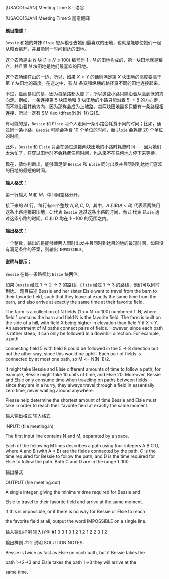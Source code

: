 



[USACO15JAN] Meeting Time S - 洛谷














[USACO15JAN] Meeting Time S
题意翻译
#### 题目描述：

$\texttt{Bessie}$ 和她的妹妹 $\texttt{Elsie}$ 想从粮仓去她们最喜欢的田地，也就是能够使她们一起从粮仓离开，并且能同一时间到达的田地。

这个农场是由 $N$ 块 $(1\leq N\leq 100)$ 编号为 $1\cdots N$ 的田地构成的，第一块田地就是粮仓，并且第 $N$ 块田地是她们最喜欢的田地。

这个农场建在山的一边，所以，如果 $X < Y$ 的话则满足第 $X$ 块田地的高度要高于第 $Y$ 块田地的高度。在这之中，有 $M$ 条交错纵横的路径将不同的田地连接起来。

不过，显而易见的是，因为每条路都太陡了，所以这些小路只能沿着从高到低的方向走。例如，一条连接第 $5$ 块田地和 $8$ 块田地的小路只能沿着 $5\to 8$ 的方向走，而不能沿着其他方向，因为那样会成为上坡路。每两块田地最多只能有一条路径相连接，所以一定有 $M \leq \dfrac{N(N-1)}{2}$。

有可能的是，$\texttt{Bessie}$ 和 $\texttt{Elsie}$ 两个人走同一条小路会耗费不同的时间；比如，通过同一条小路，$\texttt{Bessie}$ 可能会耗费 $10$ 个单位的时间，而 $\texttt{Elsie}$ 会耗费 $20$ 个单位的时间。

此外，$\texttt{Bessie}$ 和 $\texttt{Elsie}$ 只会在通过连接两块田地的小路时耗费时间——因为她们太匆忙了，在穿过田地时不会耗费任何时间，也从来不在任何地方停下来等待。

现在，请你判断出，能够满足使 $\texttt{Bessie}$ 和 $\texttt{Elsie}$ 同时出发并且同时到达她们喜欢的田地的最短的时间。

#### 输入格式：

第一行输入 $N$ 和 $M$，中间用空格分开。

接下来的 $M$ 行，每行有四个整数 $A,B,C,D$，其中，$A$ 和$B(A<B)$ 代表着两块用这条小路连接的田地，$C$ 代表 $\texttt{Bessie}$ 通过这条小路的时间，而 $D$ 代表 $\texttt{Elsie}$ 通过这条小路的时间。$C$ 和 $D$ 均在 $1\cdots100$ 的范围之内。

#### 输出格式：

一个整数，输出的是能够使两人同时出发并且同时到达目的地的最短时间，如果没有满足条件的答案，则输出 `IMPOSSIBLE`。

#### 说明与提示：

$\texttt{Bessie}$ 在每一条路都比 $\texttt{Elsie}$ 快两倍。

如果 $\texttt{Bessie}$ 经过 $1\to 2\to 3$ 的路线，$\texttt{Elsie}$ 经过 $1\to 3$ 的路线，他们可以同时到达。
题目描述
Bessie and her sister Elsie want to travel from the barn to their favorite field, such that they leave at exactly the same time from the barn, and also arrive at exactly the same time at their favorite field.

The farm is a collection of N fields (1 <= N <= 100) numbered 1..N, where field 1 contains the barn and field N is the favorite field. The farm is built on the side of a hill, with field X being higher in elevation than field Y if X < Y.  An assortment of M paths connect pairs of fields.  However, since each path is rather steep, it can only be followed in a downhill direction. For example, a path

connecting field 5 with field 8 could be followed in the 5 -> 8 direction but not the other way, since this would be uphill.  Each pair of fields is connected by at most one path, so M <= N(N-1)/2.

It might take Bessie and Elsie different amounts of time to follow a path; for example, Bessie might take 10 units of time, and Elsie 20. Moreover, Bessie and Elsie only consume time when traveling on paths between fields -- since they are in a hurry, they always travel through a field in essentially zero time, never waiting around anywhere.

Please help determine the shortest amount of time Bessie and Elsie must take in order to reach their favorite field at exactly the same moment.

输入输出格式
输入格式

INPUT: (file meeting.in) 

The first input line contains N and M, separated by a space.

Each of the following M lines describes a path using four integers A B C D, where A and B (with A < B) are the fields connected by the path, C is the time required for Bessie to follow the path, and D is the time required for Elsie to follow the path.  Both C and D are in the range 1..100.

输出格式

OUTPUT (file meeting.out) 

A single integer, giving the minimum time required for Bessie and 

Elsie to travel to their favorite field and arrive at the same moment.

If this is impossible, or if there is no way for Bessie or Elsie to reach

the favorite field at all, output the word IMPOSSIBLE on a single line.

输入输出样例
输入样例 #1
3 3 
1 3 1 2 
1 2 1 2 
2 3 1 2 

输出样例 #1
2 
说明
SOLUTION NOTES:

Bessie is twice as fast as Elsie on each path, but if Bessie takes the

path 1->2->3 and Elsie takes the path 1->3 they will arrive at the

same time.








